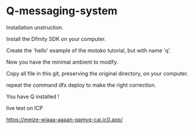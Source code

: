 # Q-messaging-system

Installation unstruction.

Install the Dfinity SDK on your computer.

Create the 'hello' example of the motoko tutorial, but with name 'q'.

Now you have the minimal ambient to modify.

Copy all file in this git, preserving the original directory, on your computer.

repeat the command    dfx deploy   to make the right correction.

You have Q installed !



live test on ICP

https://meize-wiaaa-aaaan-qamyq-cai.ic0.app/
